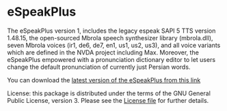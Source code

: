 # eSpeakPlus
The eSpeakPlus version 1, includes the legacy espeak SAPI 5 TTS version 1.48.15, the open-sourced Mbrola speech synthesizer library (mbrola.dll), seven Mbrola voices (ir1, de6, de7, en1, us1, us2, us3), and all voice variants which are defined in the NVDA project including Max. Moreover, the eSpeakPlus empowered with a pronunciation dictionary editor to let users change the default pronunciation of currently just Persian words. 

You can download the [latest version of the eSpeakPlus from this link](https://github.com/Mahmood-Taghavi/eSpeakPlus/releases/download/v1.0/setup_espeakPlus_v1.0.exe) 

License: this package is distributed under the terms of the GNU General Public License, version 3. Please see the [License file](https://github.com/Mahmood-Taghavi/eSpeakPlus/blob/master/LICENSE) for further details.
